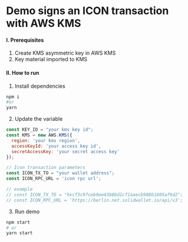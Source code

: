 # Demo signs an ICON transaction with AWS KMS

#### I. Prerequisites
1. Create KMS asymmetric key in AWS KMS
2. Key material imported to KMS

#### II. How to run
1. Install dependencies

```bash
npm i
#or
yarn
```
2. Update the variable
```js
const KEY_ID = "your kms key id";
const KMS = new AWS.KMS({
  region: 'your kms region',
  accessKeyId: 'your access key id',
  secretAccessKey: 'your secret access key'
});

// Icon transaction parameters
const ICON_TX_TO = "your wallet address";
const ICON_RPC_URL = 'icon rpc url';

// example
// const ICON_TX_TO = "hxcf3c97ceb9ee43b0bd1cf1aaecb988b1605af9d2";
// const ICON_RPC_URL = 'https://berlin.net.solidwallet.io/api/v3';

```
3. Run demo
```bash
npm start
# or
yarn start
```
